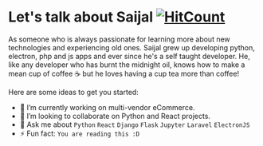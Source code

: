 # Let's talk about Saijal [![HitCount](http://hits.dwyl.com/shakyasaijal/shakyasaijal.svg)](http://hits.dwyl.com/shakyasaijal/shakyasaijal)

As someone who is always passionate for learning more about new technologies and experiencing old ones. Saijal grew up developing python, electron, php and js apps and ever since he's a self taught developer. He, like any developer who has burnt the midnight oil, knows how to make a mean cup of coffee ☕️ but he loves having a cup tea more than coffee!

  

Here are some ideas to get you started:

- 🔭 I’m currently working on multi-vendor eCommerce.
- 👯 I’m looking to collaborate on Python and React projects.
- 💬 Ask me about `Python` `React` `Django` `Flask` `Jupyter` `Laravel` `ElectronJS`
- ⚡ Fun fact: `You are reading this :D`